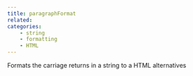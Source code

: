 ```yaml
---
title: paragraphFormat
related:
categories:
    - string
    - formatting
    - HTML
---
```


Formats the carriage returns in a string to a HTML alternatives
